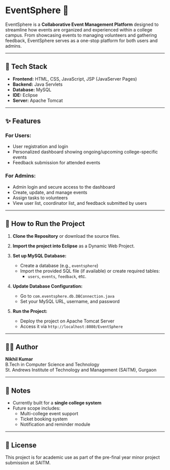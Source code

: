 # EventSphere 🎉

EventSphere is a **Collaborative Event Management Platform** designed to streamline how events are organized and experienced within a college campus. From showcasing events to managing volunteers and gathering feedback, EventSphere serves as a one-stop platform for both users and admins.

---

## 🔧 Tech Stack

- **Frontend:** HTML, CSS, JavaScript, JSP (JavaServer Pages)
- **Backend:** Java Servlets
- **Database:** MySQL
- **IDE:** Eclipse
- **Server:** Apache Tomcat

---

## ✨ Features

### For Users:
- User registration and login
- Personalized dashboard showing ongoing/upcoming college-specific events
- Feedback submission for attended events

### For Admins:
- Admin login and secure access to the dashboard
- Create, update, and manage events
- Assign tasks to volunteers
- View user list, coordinator list, and feedback submitted by users

---

## 🚀 How to Run the Project

1. **Clone the Repository** or download the source files.
2. **Import the project into Eclipse** as a Dynamic Web Project.
3. **Set up MySQL Database:**
   - Create a database (e.g., `eventsphere`)
   - Import the provided SQL file (if available) or create required tables:
     - `users`, `events`, `feedback`, etc.
4. **Update Database Configuration:**
   - Go to `com.eventsphere.db.DBConnection.java`
   - Set your MySQL URL, username, and password

5. **Run the Project:**
   - Deploy the project on Apache Tomcat Server
   - Access it via `http://localhost:8080/EventSphere`
  
---

## 👨‍💻 Author

**Nikhil Kumar**  
B.Tech in Computer Science and Technology  
St. Andrews Institute of Technology and Management (SAITM), Gurgaon  

---

## 📌 Notes

- Currently built for a **single college system**
- Future scope includes:
  - Multi-college event support
  - Ticket booking system
  - Notification and reminder module

---

## 📃 License

This project is for academic use as part of the pre-final year minor project submission at SAITM.
